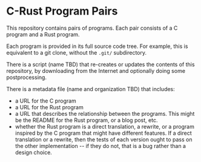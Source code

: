 # C-Rust Program Pairs

This repository contains pairs of programs.
Each pair consists of a C program and a Rust program.

Each program is provided in its full source code tree.  For example, this is equivalent to a git clone, without the `.git/` subdirectory.

There is a script (name TBD) that re-creates or updates the contents of this repository, by downloading from the Internet and optionally doing some postprocessing.

There is a metadata file (name and organization TBD) that includes:

- a URL for the C program
- a URL for the Rust program
- a URL that describes the relationship between the programs.  This might be the README for the Rust program, or a blog post, etc.
- whether the Rust program is a direct translation, a rewrite, or a program inspired by the C program that might have different features.  If a direct translation or a rewrite, then the tests of each version ought to pass on the other implementation -- if they do not, that is a bug rather than a design choice.
